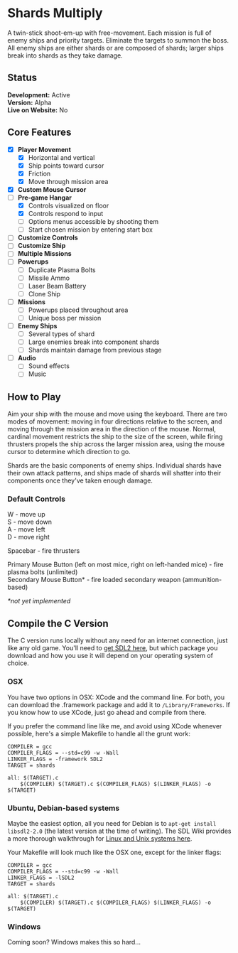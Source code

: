 # Shards Multiply
A twin-stick shoot-em-up with free-movement. Each mission is full of enemy ships and priority targets. Eliminate the targets to summon the boss. All enemy ships are either shards or are composed of shards; larger ships break into shards as they take damage.

## Status
**Development:** Active<br/>
**Version:** Alpha<br/>
**Live on Website:** No

## Core Features
* [x] **Player Movement**
  - [x] Horizontal and vertical
  - [x] Ship points toward cursor
  - [x] Friction
  - [x] Move through mission area
* [x] **Custom Mouse Cursor**
* [ ] **Pre-game Hangar**
  - [x] Controls visualized on floor
  - [x] Controls respond to input
  - [ ] Options menus accessible by shooting them
  - [ ] Start chosen mission by entering start box
* [ ] **Customize Controls**
* [ ] **Customize Ship**
* [ ] **Multiple Missions**
* [ ] **Powerups**
  - [ ] Duplicate Plasma Bolts
  - [ ] Missile Ammo
  - [ ] Laser Beam Battery
  - [ ] Clone Ship
* [ ] **Missions**
  - [ ] Powerups placed throughout area
  - [ ] Unique boss per mission
* [ ] **Enemy Ships**
  - [ ] Several types of shard
  - [ ] Large enemies break into component shards
  - [ ] Shards maintain damage from previous stage
* [ ] **Audio**
  - [ ] Sound effects
  - [ ] Music

## How to Play
Aim your ship with the mouse and move using the keyboard. There are two modes of movement: moving in four directions relative to the screen, and moving through the mission area in the direction of the mouse. Normal, cardinal movement restricts the ship to the size of the screen, while firing thrusters propels the ship across the larger mission area, using the mouse cursor to determine which direction to go.

Shards are the basic components of enemy ships. Individual shards have their own attack patterns, and ships made of shards will shatter into their components once they've taken enough damage.

### Default Controls
W - move up<br/>
S - move down<br/>
A - move left<br/>
D - move right

Spacebar - fire thrusters

Primary Mouse Button (left on most mice, right on left-handed mice) - fire plasma bolts (unlimited)<br/>
Secondary Mouse Button* - fire loaded secondary weapon (ammunition-based)

_*not yet implemented_

## Compile the C Version

The C version runs locally without any need for an internet connection, just like any old game. You'll need to [get SDL2 here](https://www.libsdl.org/download-2.0.php), but which package you download and how you use it will depend on your operating system of choice.
### OSX
You have two options in OSX: XCode and the command line. For both, you can download the .framework package and add it to `/Library/Frameworks`. If you know how to use XCode, just go ahead and compile from there.

If you prefer the command line like me, and avoid using XCode whenever possible, here's a simple Makefile to handle all the grunt work:
```
COMPILER = gcc
COMPILER_FLAGS = --std=c99 -w -Wall
LINKER_FLAGS = -framework SDL2
TARGET = shards

all: $(TARGET).c
	$(COMPILER) $(TARGET).c $(COMPILER_FLAGS) $(LINKER_FLAGS) -o $(TARGET)
```
### Ubuntu, Debian-based systems
Maybe the easiest option, all you need for Debian is to `apt-get install libsdl2-2.0` (the latest version at the time of writing). The SDL Wiki provides a more thorough walkthrough for [Linux and Unix systems here](https://wiki.libsdl.org/Installation#Linux.2FUnix).<br/>

Your Makefile will look much like the OSX one, except for the linker flags:
```
COMPILER = gcc
COMPILER_FLAGS = --std=c99 -w -Wall
LINKER_FLAGS = -lSDL2
TARGET = shards

all: $(TARGET).c
	$(COMPILER) $(TARGET).c $(COMPILER_FLAGS) $(LINKER_FLAGS) -o $(TARGET)

```
### Windows
Coming soon? Windows makes this so hard...

